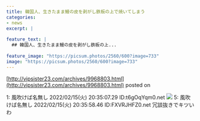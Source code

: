 ```yaml
---
title: 韓国人、生きたまま鰻の皮を剥がし鉄板の上で焼いてしまう
categories:
- news
excerpt: |
  
feature_text: |
  ## 韓国人、生きたまま鰻の皮を剥がし鉄板の上...
  
feature_image: "https://picsum.photos/2560/600?image=733"
image: "https://picsum.photos/2560/600?image=733"
---
```


[http://vipsister23.com/archives/9968803.html](http://vipsister23.com/archives/9968803.html)
posted on 

<!--more-->

1: 風吹けば名無し 2022/02/15(火) 20:35:07.29 ID:t6gOqYqm0.net ![](https://livedoor.blogimg.jp/vipsister23/imgs/f/c/fc7a923c.gif) 5: 風吹けば名無し 2022/02/15(火) 20:35:58.46 ID:FXVRJHFZ0.net 冗談抜きでキツいわ
